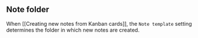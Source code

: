 ## Note folder

When [[Creating new notes from Kanban cards]], the `Note template` setting determines the folder in which new notes are created.